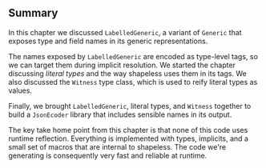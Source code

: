 ## Summary

In this chapter we discussed `LabelledGeneric`,
a variant of `Generic` that exposes type and field names
in its generic representations.

The names exposed by `LabelledGeneric`
are encoded as type-level tags,
so we can target them during implicit resolution.
We started the chapter discussing *literal types*
and the way shapeless uses them in its tags.
We also discussed the `Witness` type class,
which is used to reify literal types as values.

Finally, we brought `LabelledGeneric`,
literal types, and `Witness` together to build a `JsonEcoder` library
that includes sensible names in its output.

The key take home point from this chapter
is that none of this code uses runtime reflection.
Everything is implemented with types, implicits,
and a small set of macros that are internal to shapeless.
The code we're generating is consequently
very fast and reliable at runtime.
